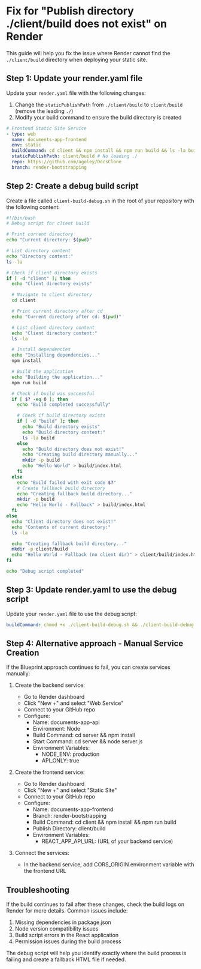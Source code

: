# Fix for "Publish directory ./client/build does not exist" on Render

This guide will help you fix the issue where Render cannot find the `./client/build` directory when deploying your static site.

## Step 1: Update your render.yaml file

Update your `render.yaml` file with the following changes:

1. Change the `staticPublishPath` from `./client/build` to `client/build` (remove the leading `./`)
2. Modify your build command to ensure the build directory is created

```yaml
# Frontend Static Site Service
- type: web
  name: documents-app-frontend
  env: static
  buildCommand: cd client && npm install && npm run build && ls -la build
  staticPublishPath: client/build # No leading ./
  repo: https://github.com/agoley/DocsClone
  branch: render-bootstrapping
```

## Step 2: Create a debug build script

Create a file called `client-build-debug.sh` in the root of your repository with the following content:

```bash
#!/bin/bash
# Debug script for client build

# Print current directory
echo "Current directory: $(pwd)"

# List directory content
echo "Directory content:"
ls -la

# Check if client directory exists
if [ -d "client" ]; then
  echo "Client directory exists"

  # Navigate to client directory
  cd client

  # Print current directory after cd
  echo "Current directory after cd: $(pwd)"

  # List client directory content
  echo "Client directory content:"
  ls -la

  # Install dependencies
  echo "Installing dependencies..."
  npm install

  # Build the application
  echo "Building the application..."
  npm run build

  # Check if build was successful
  if [ $? -eq 0 ]; then
    echo "Build completed successfully"

    # Check if build directory exists
    if [ -d "build" ]; then
      echo "Build directory exists"
      echo "Build directory content:"
      ls -la build
    else
      echo "Build directory does not exist!"
      echo "Creating build directory manually..."
      mkdir -p build
      echo "Hello World" > build/index.html
    fi
  else
    echo "Build failed with exit code $?"
    # Create fallback build directory
    echo "Creating fallback build directory..."
    mkdir -p build
    echo "Hello World - Fallback" > build/index.html
  fi
else
  echo "Client directory does not exist!"
  echo "Contents of current directory:"
  ls -la

  echo "Creating fallback build directory..."
  mkdir -p client/build
  echo "Hello World - Fallback (no client dir)" > client/build/index.html
fi

echo "Debug script completed"
```

## Step 3: Update render.yaml to use the debug script

Update your `render.yaml` file to use the debug script:

```yaml
buildCommand: chmod +x ./client-build-debug.sh && ./client-build-debug.sh
```

## Step 4: Alternative approach - Manual Service Creation

If the Blueprint approach continues to fail, you can create services manually:

1. Create the backend service:

   - Go to Render dashboard
   - Click "New +" and select "Web Service"
   - Connect to your GitHub repo
   - Configure:
     - Name: documents-app-api
     - Environment: Node
     - Build Command: cd server && npm install
     - Start Command: cd server && node server.js
     - Environment Variables:
       - NODE_ENV: production
       - API_ONLY: true

2. Create the frontend service:

   - Go to Render dashboard
   - Click "New +" and select "Static Site"
   - Connect to your GitHub repo
   - Configure:
     - Name: documents-app-frontend
     - Branch: render-bootstrapping
     - Build Command: cd client && npm install && npm run build
     - Publish Directory: client/build
     - Environment Variables:
       - REACT_APP_API_URL: (URL of your backend service)

3. Connect the services:
   - In the backend service, add CORS_ORIGIN environment variable with the frontend URL

## Troubleshooting

If the build continues to fail after these changes, check the build logs on Render for more details. Common issues include:

1. Missing dependencies in package.json
2. Node version compatibility issues
3. Build script errors in the React application
4. Permission issues during the build process

The debug script will help you identify exactly where the build process is failing and create a fallback HTML file if needed.
